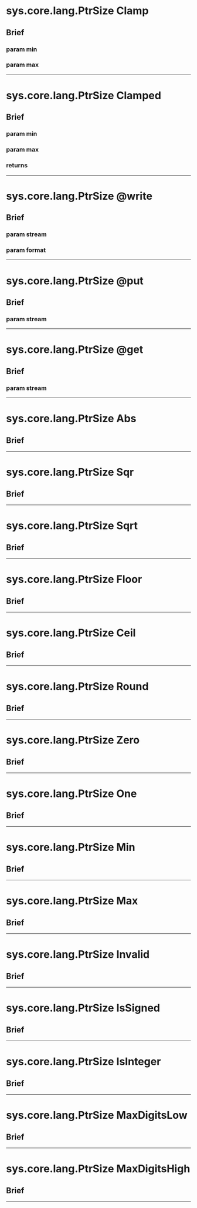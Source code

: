 sys.core.lang.PtrSize Clamp
=
## Brief

### param min

### param max

***

sys.core.lang.PtrSize Clamped
=
## Brief

### param min

### param max

### returns

***

sys.core.lang.PtrSize @write
=
## Brief

### param stream

### param format

***

sys.core.lang.PtrSize @put
=
## Brief

### param stream

***

sys.core.lang.PtrSize @get
=
## Brief

### param stream

***

sys.core.lang.PtrSize Abs
=
## Brief

***

sys.core.lang.PtrSize Sqr
=
## Brief

***

sys.core.lang.PtrSize Sqrt
=
## Brief

***

sys.core.lang.PtrSize Floor
=
## Brief

***

sys.core.lang.PtrSize Ceil
=
## Brief

***

sys.core.lang.PtrSize Round
=
## Brief

***

sys.core.lang.PtrSize Zero
=
## Brief

***

sys.core.lang.PtrSize One
=
## Brief

***

sys.core.lang.PtrSize Min
=
## Brief

***

sys.core.lang.PtrSize Max
=
## Brief

***

sys.core.lang.PtrSize Invalid
=
## Brief

***

sys.core.lang.PtrSize IsSigned
=
## Brief

***

sys.core.lang.PtrSize IsInteger
=
## Brief

***

sys.core.lang.PtrSize MaxDigitsLow
=
## Brief

***

sys.core.lang.PtrSize MaxDigitsHigh
=
## Brief

***

